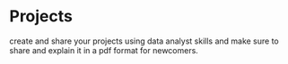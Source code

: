 # Projects
create and share your projects using data analyst skills and make sure to share and explain it in a pdf format for newcomers.
